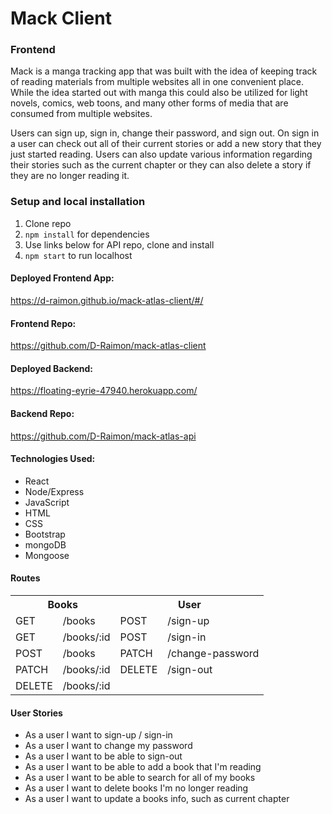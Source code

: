 # Mack Client
### Frontend

Mack is a manga tracking app that was built with the idea of keeping track of 
reading materials from multiple websites all in one convenient place. While the 
idea started out with manga this could also be utilized for light novels, comics, 
web toons, and many other forms of media that are consumed from multiple websites.

Users can sign up, sign in, change their password, and sign out. On sign in a user
can check out all of their current stories or add a new story that they just started
reading. Users can also update various information regarding their stories such as the
current chapter or they can also delete a story if they are no longer reading it.

### Setup and local installation
1. Clone repo
2. `npm install` for dependencies
3. Use links below for API repo, clone and install 
4. `npm start` to run localhost

#### Deployed Frontend App:
https://d-raimon.github.io/mack-atlas-client/#/

#### Frontend Repo:
https://github.com/D-Raimon/mack-atlas-client

#### Deployed Backend:
https://floating-eyrie-47940.herokuapp.com/

#### Backend Repo:
https://github.com/D-Raimon/mack-atlas-api

#### Technologies Used:
- React
- Node/Express
- JavaScript
- HTML
- CSS
- Bootstrap
- mongoDB
- Mongoose

#### Routes
<table style="display:inline">
<th colspan="2" style="text-align:center">Books</th>
<th colspan="2" style="text-align:center">User</th>
<tr>
<td>GET</td>
<td>/books</td>
<td>POST</td>
<td>/sign-up</td>
</tr>
<tr>
<td>GET</td>
<td>/books/:id</td>
<td>POST</td>
<td>/sign-in</td>
</tr>
<tr>
<td>POST</td>
<td>/books</td>
<td>PATCH</td>
<td>/change-password</td>
</tr>
<tr>
<td>PATCH</td>
<td>/books/:id</td>
<td>DELETE</td>
<td>/sign-out</td>
</tr>
<tr>
<td>DELETE</td>
<td>/books/:id</td>
<td></td>
<td></td>
</tr>

</table>

#### User Stories
- As a user I want to sign-up / sign-in
- As a user I want to change my password
- As a user I want to be able to sign-out
- As a user I want to be able to add a book that I'm reading
- As a user I want to be able to search for all of my books
- As a user I want to delete books I'm no longer reading
- As a user I want to update a books info, such as current chapter
